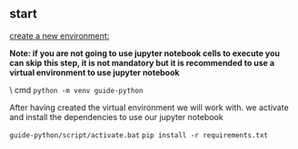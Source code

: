 ## start

[create a new environment: ](https://docs.python.org/en/3/tutorial/venv.html)

**Note: if you are not going to use jupyter notebook cells to execute you can skip this step, it is not mandatory but it is recommended to use a virtual environment to use jupyter notebook**


\\ cmd
``python -m venv guide-python``

After having created the virtual environment we will work with. we activate and install the dependencies to use our jupyter notebook

``guide-python/script/activate.bat``
``pip install -r requirements.txt``